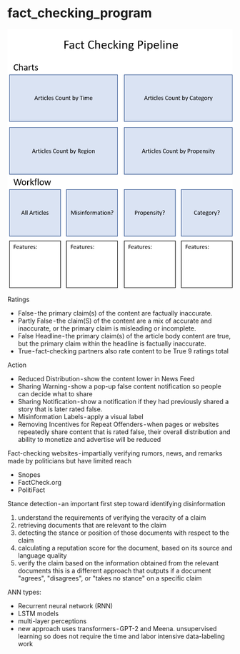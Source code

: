 # fact_checking_program

![Design](https://github.com/kevinclee26/fact_checking_program/blob/master/image/github/image_1.png)

Ratings
* False - the primary claim(s) of the content are factually inaccurate. 
* Partly False - the claim(S) of the content are a mix of accurate and inaccurate, or the primary claim is misleading or incomplete. 
* False Headline - the primary claim(s) of the article body content are true, but the primary claim within the headline is factually inaccurate. 
* True - fact-checking partners also rate content to be True
9 ratings total

Action
* Reduced Distribution - show the content lower in News Feed
* Sharing Warning - show a pop-up false content notification so people can decide what to share
* Sharing Notification - show a notification if they had previously shared a story that is later rated false. 
* Misinformation Labels - apply a visual label
* Removing Incentives for Repeat Offenders - when pages or websites repeatedly share content that is rated false, their overall distribution and ability to monetize and advertise will be reduced

Fact-checking websites - impartially verifying rumors, news, and remarks made by politicians but have limited reach
* Snopes
* FactCheck.org
* PolitiFact

Stance detection - an important first step toward identifying disinformation
1. understand the requirements of verifying the veracity of a claim
2. retrieving documents that are relevant to the claim
3. detecting the stance or position of those documents with respect to the claim
4. calculating a reputation score for the document, based on its source and language quality
5. verify the claim based on the information obtained from the relevant documents
this is a different approach that outputs if a document "agrees", "disagrees", or "takes no stance" on a specific claim

ANN types: 
* Recurrent neural network (RNN)
* LSTM models
* multi-layer perceptions
* new approach uses transformers - GPT-2 and Meena. unsupervised learning so does not require the time and labor intensive data-labeling work

